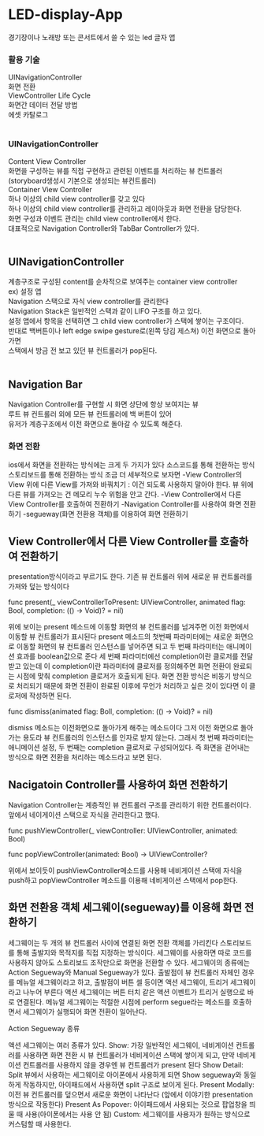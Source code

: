 # LED-display-App
경기장이나 노래방 또는 콘서트에서 쓸 수 있는 led 글자 앱
<br>
### 활용 기술
UINavigationController<br>
화면 전환 <br>
ViewController Life Cycle<br>
화면간 데이터 전달 방법<br>
에셋 카탈로그<br>
<br>
### UINavigationController
Content View Controller<br>
화면을 구성하는 뷰를 직접 구현하고 관련된 이벤트를 처리하는 뷰 컨트롤러<br>
(storyboard생성시 기본으로 생성되는 뷰컨트롤러)<br>
Container View Controller<br>
하나 이상의 child view controller를 갖고 있다<br>
하나 이상의 child view controller를 관리하고 레이아웃과 화면 전환을 담당한다.<br>
화면 구성과 이벤트 관리는 child view controller에서 한다.<br>
대표적으로 Navigation Controller와 TabBar Controller가 있다.<br>
<br>
## UINavigationController
계층구조로 구성된 content를 순차적으로 보여주는 container view controller<br>
ex) 설정 앱<br>
Navigation 스택으로 자식 view controller를 관리한다<br>
Navigation Stack은 일반적인 스택과 같이 LIFO 구조를 하고 있다.<br>
설정 앱에서 항목을 선택하면 그 child view controller가 스택에 쌓이는 구조이다.<br>
반대로 백버튼이나 left edge swipe gesture로(왼쪽 당김 제스쳐) 이전 화면으로 돌아가면<br>
스택에서 방금 전 보고 있던 뷰 컨트롤러가 pop된다.<br>
<br>
## Navigation Bar
Navigation Controller를 구현할 시 화면 상단에 항상 보여지는 뷰<br>
루트 뷰 컨트롤러 외에 모든 뷰 컨트롤러에 백 버튼이 있어<br>
유저가 계층구조에서 이전 화면으로 돌아갈 수 있도록 해준다.<br>

### 화면 전환
ios에서 화면을 전환하는 방식에는 크게 두 가지가 있다
소스코드를 통해 전환하는 방식
스토리보드를 통해 전환하는 방식
조금 더 세부적으로 보자면
-View Controller의 View 위에 다른 View를 가져와 바꿔치기 : 이건 되도록 사용하지 말아야 한다. 뷰 위에 다른 뷰를 가져오는 건 메모리 누수 위험을 안고 간다.
-View Controller에서 다른 View Controller를 호출하여 전환하기
-Navigation Controller를 사용하여 화면 전환하기
-segueway(화면 전환용 객체)를 이용하여 화면 전환하기

## View Controller에서 다른 View Controller를 호출하여 전환하기
presentation방식이라고 부르기도 한다.
기존 뷰 컨트롤러 위에 새로운 뷰 컨트롤러를 가져와 덮는 방식이다

func present(_ viewControllerToPresent: UIViewController, animated flag: Bool, completion: (() -> Void)? = nil)

위에 보이는 present 메소드에 이동할 화면의 뷰 컨트롤러를 넘겨주면 이전 화면에서 이동할 뷰 컨트롤러가 표시된다
present 메소드의 첫번째 파라미터에는 새로운 화면으로 이동할 화면의 뷰 컨트롤러 인스턴스를 넣어주면 되고
두 번째 파라미터는 애니메이션 효과를 boolean값으로 준다
세 번째 파라미터에선 completion이란 클로저를 전달받고 있는데 이 completion이란 파라미터에 클로저를 정의해주면 화면 전환이 완료되는 시점에 맞춰 completion 클로저가 호출되게 된다.
화면 전환 방식은 비동기 방식으로 처리되기 때문에 화면 전환이 완료된 이후에 무언가 처리하고 싶은 것이 있다면 이 클로저에 작성하면 된다.

func dismiss(animated flag: Boll, completion: (() -> Void)? = nil)

dismiss 메소드는 이전화면으로 돌아가게 해주는 메소드이다
그저 이전 화면으로 돌아가는 용도라 뷰 컨트롤러의 인스턴스를 인자로 받지 않는다.
그래서 첫 번째 파라미터는 애니메이션 설정, 두 번째는 completion 클로저로 구성되어있다.
즉 화면을 걷어내는 방식으로 화면 전환을 처리하는 메소드라고 보면 된다.

## Nacigatoin Controller를 사용하여 화면 전환하기
Navigation Controller는 계층적인 뷰 컨트롤러 구조를 관리하기 위한 컨트롤러이다.
앞에서 네이게이션 스택으로 자식을 관리한다고 했다.

func pushViewController(_ viewController: UIViewController, animated: Bool)

func popViewController(animated: Bool) -> UIViewController?

위에서 보이듯이 pushViewController메소드를 사용해 네비게이션 스택에 자식을 push하고
popViewController 메소드를 이용해 네비게이션 스택에서 pop한다.

## 화면 전환용 객체 세그웨이(segueway)를 이용해 화면 전환하기

세그웨이는 두 개의 뷰 컨트롤러 사이에 연결된 화면 전환 객체를 가리킨다
스토리보드를 통해 출발지와 목적지를 직접 지정하는 방식이다.
세그웨이를 사용하면 따로 코드를 사용하지 않아도 스토리보드 조작만으로 화면을 전환할 수 있다.
세그웨이의 종류에는 Action Segueway와 Manual Segueway가 있다.
출발점이 뷰 컨트롤러 자체인 경우를 메뉴얼 세그웨이라고 하고, 출발점이 버튼 셀 등이면 액션 세그웨이, 트리거 세그웨이라고 나누어 부른다
액션 세그웨이는 버튼 터치 같은 액션 이벤트가 트리거 실행으로 바로 연결된다.
메뉴얼 세그웨이는 적절한 시점에 perform segue라는 메소드를 호출하면서 세그웨이가 실행되어 화면 전환이 일어난다.

Action Segueway 종류

액션 세그웨이는 여러 종류가 있다.
Show: 가장 일반적인 세그웨이, 네비게이션 컨트롤러를 사용하면 화면 전환 시 뷰 컨트롤러가 네비게이션 스택에 쌓이게 되고, 만약 네비게이션 컨트롤러를 사용하지 않을 경우엔 뷰 컨트롤러가 present 된다
Show Detail: Split 뷰에서 사용하는 세그웨이로 아이폰에서 사용하게 되면 Show segueway와 동일하게 작동하지만, 아이패드에서 사용하면 split 구조로 보이게 된다.
Present Modally: 이전 뷰 컨트롤러를 덮으면서 새로운 화면이 나타난다 (앞에서 이야기한 presentation 방식으로 작동한다)
Present As Popover: 아이패드에서 사용되는 것으로 팝업창을 띄울 때 사용(아이폰에서는 사용 안 됨)
Custom: 세그웨이를 사용자가 원하는 방식으로 커스텀할 때 사용한다.






